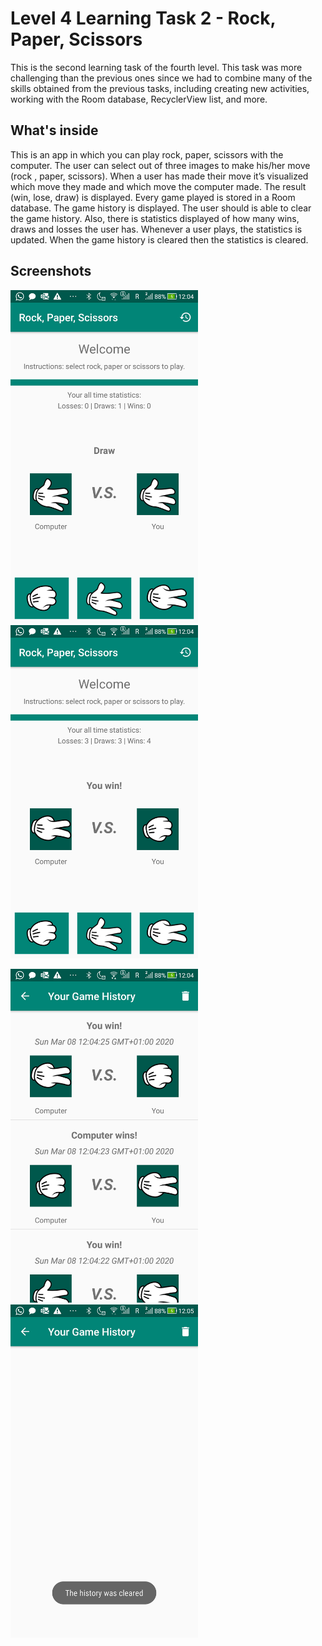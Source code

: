 # Level 4 Learning Task 2 - Rock, Paper, Scissors
This is the second learning task of the fourth level. This task was more challenging than the previous ones since we had to combine many of the skills obtained from the previous tasks, including creating new activities, working with the Room database, RecyclerView list, and more.
## What's inside
This is an app in which you can play rock, paper, scissors with the computer. The user can select out of three images to make his/her move (rock , paper, scissors). When a user has made their move it’s visualized which move they made and which move the computer made. The result (win, lose, draw) is displayed. Every game played is stored in a Room database. The game history is displayed. The user should is able to clear the game history.
Also, there is statistics displayed of how many wins, draws and losses the user has. Whenever a user plays, the statistics is updated. When the game history is cleared then the statistics is cleared.
## Screenshots
<img src="screenshots/screenshot1.jpg" alt="Screenshot" width="300"/>    <img src="screenshots/screenshot2.jpg" alt="Screenshot" width="300"/>

<img src="screenshots/screenshot3.jpg" alt="Screenshot" width="300"/>    <img src="screenshots/screenshot4.jpg" alt="Screenshot" width="300"/>
